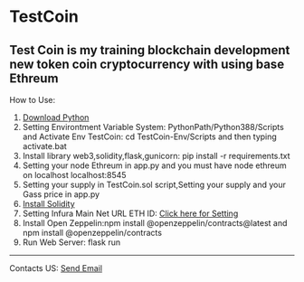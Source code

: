 # TestCoin
Test Coin is my training blockchain development new token coin cryptocurrency with using base Ethreum
-----------------------------------------------------------------------------------------------------------------------------------------------------------------------------------------------------------------------

How to Use:
1. [Download Python](https://www.python.org/downloads)
2. Setting Environtment Variable System: PythonPath/Python388/Scripts and Activate Env TestCoin: cd TestCoin-Env/Scripts and then typing activate.bat
3. Install library web3,solidity,flask,gunicorn: pip install -r requirements.txt
4. Setting your node Ethreum in app.py and you must have node ethreum on localhost localhost:8545
5. Setting your supply in TestCoin.sol script,Setting your supply and your Gass price in app.py
6. [Install Solidity](https://docs.soliditylang.org/en/latest/installing-solidity.html)
7. Setting Infura Main Net URL ETH ID: [Click here for Setting](https://www.infura.io/)
8. Install Open Zeppelin:npm install @openzeppelin/contracts@latest and npm install @openzeppelin/contracts
9. Run Web Server: flask run

-----------------------------------------------------------------------------------------------------------------------------------------------------------------------------------------------------------------------

Contacts US:
[Send Email](https://mailto:tmdgroupid@gmail.com)

